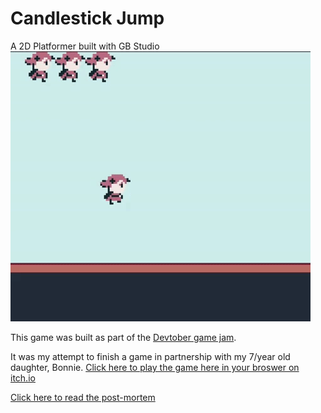 # Candlestick Jump
A 2D Platformer built with GB Studio
![gameplay-gif](./img/csj.gif)

This game was built as part of the [Devtober game jam](https://itch.io/jam/devtober-2020).

It was my attempt to finish a game in partnership with my 7/year old daughter, Bonnie. [Click here to play the game here in your broswer on itch.io](https://nothxjohn.itch.io/candle-stick-jump)

[Click here to read the post-mortem](./post-mortem.md)